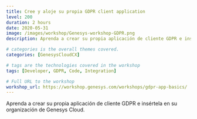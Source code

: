 ```yaml
---
title: Cree y aloje su propia GDPR client application
level: 200
duration: 2 hours
date: 2020-05-31
image: /images/workshop/Genesys-workshop-GDPR.png
description: Aprenda a crear su propia aplicación de cliente GDPR e insértela en su organización de Genesys Cloud.

# categories is the overall themes covered. 
categories: [GenesysCloudCX]

# tags are the technologies covered in the workshop
tags: [Developer, GDPR, Code, Integration]

# Full URL to the workshop
workshop_url: https://workshop.genesys.com/workshops/gdpr-app-basics/
---
```


Aprenda a crear su propia aplicación de cliente GDPR e insértela en su organización de Genesys Cloud.
